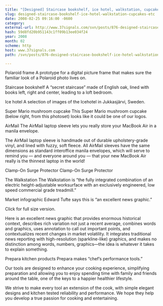 ```yaml
---
title: "[Designed] Staircase bookshelf, ice hotel, walkstation, cupcakes, etc."
slug: designed-staircase-bookshelf-ice-hotel-walkstation-cupcakes-etc
date: 2008-02-25 09:16:00 -0600
category: 
external-url: http://www.37signals.com/svn/posts/876-designed-staircase-bookshelf-ice-hotel-walkstation-cupcakes-etc
hash: 59d8fd20b951143c1ff09b13ee034f24
year: 2008
month: 02
scheme: http
host: www.37signals.com
path: /svn/posts/876-designed-staircase-bookshelf-ice-hotel-walkstation-cupcakes-etc

---
```


Polaroid frame 
A prototype for a digital picture frame that makes sure the familiar look of a Polaroid photo lives on.




Staircase bookshelf 
A “secret staircase” made of English oak, lined with books left, right and center, leading to a loft bedroom.




Ice hotel 
A selection of images of the Icehotel in Jukkasjärvi, Sweden.




Super Mario mushroom cupcake 
This Super Mario mushroom cupcake (below right, from this photoset) looks like it could be one of our logos.



  AirMail 
The AirMail laptop sleeve lets you really store your MacBook Air in a manila envelope.



The AirMail laptop sleeve is handmade out of durable upholstery-grade vinyl, and lined with fuzzy, soft fleece. All AirMail sleeves have the same dimensions as standard interoffice manila envelopes, which will serve to remind you — and everyone around you — that your new MacBook Air really is the thinnest laptop in the world!





Clamp-On Surge Protector 
Clamp-On Surge Protector




The Walkstation 
The Walkstation is “the fully integrated combination of an electric height-adjustable worksurface with an exclusively engineered, low speed commercial grade treadmill.” 




Market infographic 
Edward Tufte says this is “an excellent news graphic.” 

Click for full size version.



Here is an excellent news graphic that provides enormous historical context, describes rich variation not just a recent average, combines words and graphics, uses annotation to call out important points, and contextualizes recent changes in market volatility. It integrates traditional news reporting with high-resolution (sparkline-like) graphics, and makes no distinction among words, numbers, graphics—the idea is whatever it takes to explain something.

Prepara kitchen products 
Prepara makes “chef’s performance tools.”





Our tools are designed to enhance your cooking experience, simplifying preparation and allowing you to enjoy spending time with family and friends around the table, one of the keys to a happier healthier lifestyle.



We strive to make every tool an extension of the cook, with simple elegant designs and kitchen tested reliability and performance. We hope they help you develop a true passion for cooking and entertaining.







  

